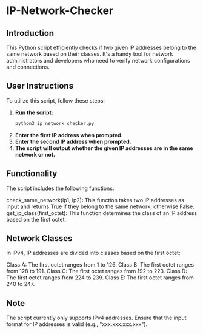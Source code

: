 # IP-Network-Checker

## Introduction
This Python script efficiently checks if two given IP addresses belong to the same network based on their classes. It's a handy tool for network administrators and developers who need to verify network configurations and connections.


## User Instructions
To utilize this script, follow these steps:

1. **Run the script:**
   ```bash
   python3 ip_network_checker.py
2. **Enter the first IP address when prompted.**
3. **Enter the second IP address when prompted.**
4. **The script will output whether the given IP addresses are in the same network or not.**

## Functionality
The script includes the following functions:

check_same_network(ip1, ip2): This function takes two IP addresses as input and returns True if they belong to the same network, otherwise False.
get_ip_class(first_octet): This function determines the class of an IP address based on the first octet.

## Network Classes
In IPv4, IP addresses are divided into classes based on the first octet:

Class A: The first octet ranges from 1 to 126.
Class B: The first octet ranges from 128 to 191.
Class C: The first octet ranges from 192 to 223.
Class D: The first octet ranges from 224 to 239.
Class E: The first octet ranges from 240 to 247.

## Note
The script currently only supports IPv4 addresses.
Ensure that the input format for IP addresses is valid (e.g., "xxx.xxx.xxx.xxx").
